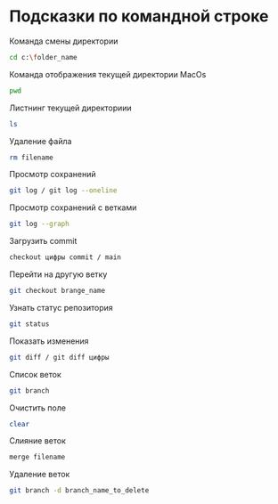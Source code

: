 # Подсказки по командной строке

Команда смены директории
```sh
cd c:\folder_name
```

Команда отображения текущей директории MacOs
```sh
pwd
```
Листнинг текущей директориии
```sh
ls
```
Удаление файла
```sh
rm filename
```
Просмотр сохранений
```sh
git log / git log --oneline
```

Просмотр сохранений с ветками
```sh
git log --graph
```

Загрузить commit
```sh
checkout цифры commit / main
```
Перейти на другую ветку 
```sh
git checkout brange_name
```
Узнать статус репозитория
```sh
git status
```
Показать изменения
```sh
git diff / git diff цифры
```
Список веток 
```sh
git branch
```
Очистить поле
```sh
clear
```
Слияние веток
```sh
merge filename
```
Удаление веток
```sh
git branch -d branch_name_to_delete
```


